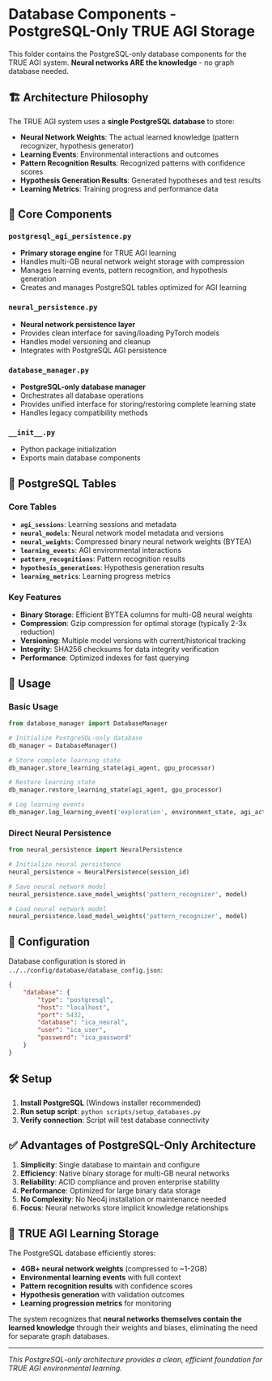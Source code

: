 # Database Components - PostgreSQL-Only TRUE AGI Storage

This folder contains the PostgreSQL-only database components for the TRUE AGI system. **Neural networks ARE the knowledge** - no graph database needed.

## 🏗️ Architecture Philosophy

The TRUE AGI system uses a **single PostgreSQL database** to store:
- **Neural Network Weights**: The actual learned knowledge (pattern recognizer, hypothesis generator)
- **Learning Events**: Environmental interactions and outcomes
- **Pattern Recognition Results**: Recognized patterns with confidence scores
- **Hypothesis Generation Results**: Generated hypotheses and test results
- **Learning Metrics**: Training progress and performance data

## 📁 Core Components

### `postgresql_agi_persistence.py`
- **Primary storage engine** for TRUE AGI learning
- Handles multi-GB neural network weight storage with compression
- Manages learning events, pattern recognition, and hypothesis generation
- Creates and manages PostgreSQL tables optimized for AGI learning

### `neural_persistence.py`
- **Neural network persistence layer** 
- Provides clean interface for saving/loading PyTorch models
- Handles model versioning and cleanup
- Integrates with PostgreSQL AGI persistence

### `database_manager.py`
- **PostgreSQL-only database manager**
- Orchestrates all database operations
- Provides unified interface for storing/restoring complete learning state
- Handles legacy compatibility methods

### `__init__.py`
- Python package initialization
- Exports main database components

## 🐘 PostgreSQL Tables

### Core Tables
- **`agi_sessions`**: Learning sessions and metadata
- **`neural_models`**: Neural network model metadata and versions
- **`neural_weights`**: Compressed binary neural network weights (BYTEA)
- **`learning_events`**: AGI environmental interactions
- **`pattern_recognitions`**: Pattern recognition results
- **`hypothesis_generations`**: Hypothesis generation results
- **`learning_metrics`**: Learning progress metrics

### Key Features
- **Binary Storage**: Efficient BYTEA columns for multi-GB neural weights
- **Compression**: Gzip compression for optimal storage (typically 2-3x reduction)
- **Versioning**: Multiple model versions with current/historical tracking
- **Integrity**: SHA256 checksums for data integrity verification
- **Performance**: Optimized indexes for fast querying

## 🚀 Usage

### Basic Usage
```python
from database_manager import DatabaseManager

# Initialize PostgreSQL-only database
db_manager = DatabaseManager()

# Store complete learning state
db_manager.store_learning_state(agi_agent, gpu_processor)

# Restore learning state
db_manager.restore_learning_state(agi_agent, gpu_processor)

# Log learning events
db_manager.log_learning_event('exploration', environment_state, agi_action)
```

### Direct Neural Persistence
```python
from neural_persistence import NeuralPersistence

# Initialize neural persistence
neural_persistence = NeuralPersistence(session_id)

# Save neural network model
neural_persistence.save_model_weights('pattern_recognizer', model)

# Load neural network model
neural_persistence.load_model_weights('pattern_recognizer', model)
```

## 🔧 Configuration

Database configuration is stored in `../../config/database/database_config.json`:

```json
{
    "database": {
        "type": "postgresql",
        "host": "localhost",
        "port": 5432,
        "database": "ica_neural",
        "user": "ica_user",
        "password": "ica_password"
    }
}
```

## 🛠️ Setup

1. **Install PostgreSQL** (Windows installer recommended)
2. **Run setup script**: `python scripts/setup_databases.py`
3. **Verify connection**: Script will test database connectivity

## ✅ Advantages of PostgreSQL-Only Architecture

1. **Simplicity**: Single database to maintain and configure
2. **Efficiency**: Native binary storage for multi-GB neural networks
3. **Reliability**: ACID compliance and proven enterprise stability
4. **Performance**: Optimized for large binary data storage
5. **No Complexity**: No Neo4j installation or maintenance needed
6. **Focus**: Neural networks store implicit knowledge relationships

## 🧠 TRUE AGI Learning Storage

The PostgreSQL database efficiently stores:
- **4GB+ neural network weights** (compressed to ~1-2GB)
- **Environmental learning events** with full context
- **Pattern recognition results** with confidence scores
- **Hypothesis generation** with validation outcomes
- **Learning progression metrics** for monitoring

The system recognizes that **neural networks themselves contain the learned knowledge** through their weights and biases, eliminating the need for separate graph databases.

---

*This PostgreSQL-only architecture provides a clean, efficient foundation for TRUE AGI environmental learning.*
